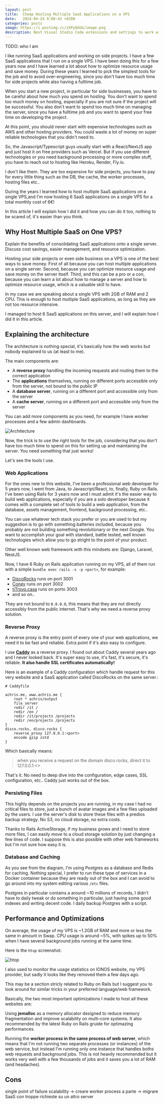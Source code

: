 ```yaml
---
layout: post
title:  Cheap Hosting Multiple SaaS Applications on a VPS
date:   2024-04-24 9:08:42 +0200
categories: posts
image: https://i.postimg.cc/zXPyQGGG/image.png
description: Best Visual Studio Code extensions and settings to work with Ruby and Ruby on Rails and bring several RubyMine features.
---
```



TODO: who I am

I like running SaaS applications and working on side projects. I have a few SaaS applications that I run on a single VPS. I have been doing this for a few years now and I have learned a lot about how to optimize resource usage and save money. During these years I learned to pick the simplest tools for the job and to avoid over-engineering, since you don't have too much time for side projects while also having a fulltime job.

When you start a new project, in particular for side businesses, you have to be careful about how much you spend on hosting. You don't want to spend too much money on hosting, especially if you are not sure if the project will be successful. You also don't want to spend too much time on managing the server, since you have a fulltime job and you want to spend your free time on developing the project.

At this point, you should never start with expensive technologies such as AWS and other hosting providers. You could waste a lot of money on super reliable technologies that you didn't need to.

So, the Javascript/Typescript guys usually start with a React/NextJS app and just host it on free providers such as Vercel. But if you use different technologies or you need background processing or more complex stuff, you have to reach out to hosting like Heroku, Render, Fly.io.

I don't like them. They are too expensive for side projects, you have to pay for every little thing such as the DB, the cache, the worker processes, hosting files etc..

During the years I learned how to host multiple SaaS applications on a single VPS,and I'm now hosting 6 SaaS applications on a single VPS for a total monthly cost of 6€!

In this article I will explain how I did it and how you can do it too, nothing to be scared of, it's easier than you think.

## Why Host Multiple SaaS on One VPS?
Explain the benefits of consolidating SaaS applications onto a single server.
Discuss cost savings, easier management, and resource optimization.

Hosting your side projects or even side business on a VPS is one of the best ways to save money.
First of all because you can host multiple applications on a single server.
Second, because you can optimize resource usage and save money on the server itself.
Third, and this can be a pro or a con, because you can learn a lot about how to manage a server and how to optimize resource usage, which is a valuable skill to have.

In my case we are speaking about a single VPS with 2GB of RAM and 2 CPU. This is enough to host multiple SaaS applications, as long as they are not too resource intensive.

I managed to host 6 SaaS applications on this server, and I will explain how I did it in this article.

## Explaining the architecture

The architecture is nothing special, it's basically how the web works but nobody explained to us (at least to me).

The main components are:
- A **reverse proxy** handling the incoming requests and routing them to the correct application
- The **applications** themselves, running on different ports accessible only from the server, not bound to the public IP
- A **database server**, running on a different port and accessible only from the server
- A **cache server**, running on a different port and accessible only from the server

You can add more components as you need, for example I have worker processes and a few admin dashboards.

![Architecture](https://i.postimg.cc/zXPyQGGG/image.png)

Now, the trick is to use the right tools for the job, considering that you don't have too much time to spend on this for setting up and maintaining the server. You need something that just works!

Let's see the tools I use.

### Web Applications

For the ones new to this website, I've been a professional web developer for 5 years now, I went from Java, to Javascript/React, to, finally, Ruby on Rails.
I've been using Rails for 3 years now and I must admit it's the easier way to build web applications, especially if you are a solo developer because it comes with a complete set of tools to build a web application, from the database, assets management, frontend, background processing, etc..

You can use whatever tech stack you prefer or you are used to but my suggestion is to go with something batteries included, because you probably are not building something revolutionary or the next Google. You want to accomplish your goal with standard, battle tested, well known technologies which allow you to go stright to the point of your product.

Other well known web framework with this mindsets are: Django, Laravel, NestJS.

Now, I have 6 Ruby on Rails application running on my VPS, all of them run with a simple `bundle exec rails -s -p <port>`, for example:
- [DiscoRocks](https://disco.rocks) runs on port 3001
- [Coney](https://coney.app) runs on port 3002
- [tiTrovo.casa](https://titrovo.casa) runs on porto 3003
- and so on..

They are not bound to `0.0.0.0`, this means that they are not directly accessibly from the public internet. That's why we need a reverse proxy solution.

### Reverse Proxy

A reverse proxy is the entry point of every one of your web applications, we need it to be fast and reliable. Extra point if it's also easy to configure.

I use **[Caddy](https://caddyserver.com/)** as a reverse proxy. I found out about Caddy several years ago and I never looked back. It's super easy to use, it's fast, it's secure, it's reliable. **It also handle SSL certificates automatically!**

Here is an example of a Caddy configuration which handle request for this very website and a SaaS application called DiscoRocks on the same server.:

```
# Caddyfile

achris.me, www.achris.me {
	root * achris/output
	file_server
	redir /it /
	redir /en /
	redir /it/projects /projects
	redir /en/projects /projects
}
disco.rocks, disco.rocks {
	reverse_proxy 127.0.0.1:<port>
	encode gzip zstd
}
```

Which basically means:

> when you receive a request on the domain disco.rocks, direct it to 127.0.0.1:<<port>>


That's it. No need to deep dive into the configuration, edge cases, SSL configuration, etc.. Caddy just works out of the box.

### Persisting Files

This highly depends on the projects you are running, in my case I had no critical files to store, just a bunch of avatar images and a few files uploaded by the users. I use the server's disk to store these files with a predios backup strategy. No S3, no cloud storage, no extra costs.

Thanks to Rails ActiveStorage, if my business grows and I need to store more files, I can easily move to a cloud storage solution by just changing a few lines of code. I suppose this is also possible with other web frameworks but I'm not sure how easy it is.

### Database and Caching
As you see from the diagram, I'm using Postgres as a database and Redis for caching. Nothing special, I prefer to run these type of services in a Docker container because they are ready out of the box and I can avoid to go around into my system editing various `/etc` files.

Postgres in particular contains a around ~10 millions of records, I didn't have to daily tweak or do something in particular, just having some good indexes and writing decent code. I daily backup Postgres with a script.

## Performance and Optimizations

On average, the usage of my VPS is ~1.2GB of RAM and more or less the same in amount in Swap. CPU usage is around ~5%, with spikes up to 50% when I have several background jobs running at the same time.

Here is the `htop` screenshot.

![htop](https://i.postimg.cc/sXwvsTmz/htop.webp)

I also used to monitor the usage statistics on IONOS website, my VPS provider, but sadly it looks like they removed them a few days ago.

This may be a section stricly related to Ruby on Rails but I suggest you to look around for similar tricks in your preferred language/web framework.

Basically, the two most important optimizations I made to host all these websites are:

Using **jemalloc** as a memory allocator designed to reduce memory fragmentation and improve scalability on multi-core systems. It also recommended by the latest Ruby on Rails gruide for optimazing performances.

Running the **worker process in the same process of web server**, which means that I'm not running two separate processes (or instances) of the web service, but instead I'm running only one instance that handles boths web requests and background jobs. This is not heavily recommended but it works very well with a few thousands of jobs and it saves you a lot of RAM (and headaches).

## Cons
single point of failure
scalability
-> creare worker process a parte
-> migrare SaaS con troppe richieste su un altro server
